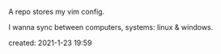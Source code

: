 A repo stores my vim config.

I wanna sync between computers, systems: linux & windows.

created: 2021-1-23 19:59
